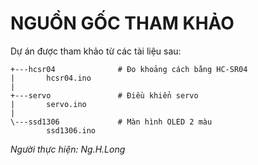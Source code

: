 # NGUỒN GỐC THAM KHẢO

Dự án được tham khảo từ các tài liệu sau:

```
+---hcsr04              # Đo khoảng cách bằng HC-SR04
|       hcsr04.ino
|  
+---servo               # Điều khiển servo
|       servo.ino
|
\---ssd1306             # Màn hình OLED 2 màu
        ssd1306.ino
```

*Người thực hiện: Ng.H.Long*